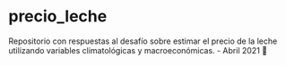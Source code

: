 # precio_leche
Repositorio con respuestas al desafío sobre estimar el precio de la leche utilizando variables climatológicas y macroeconómicas. - Abril 2021 🦠
